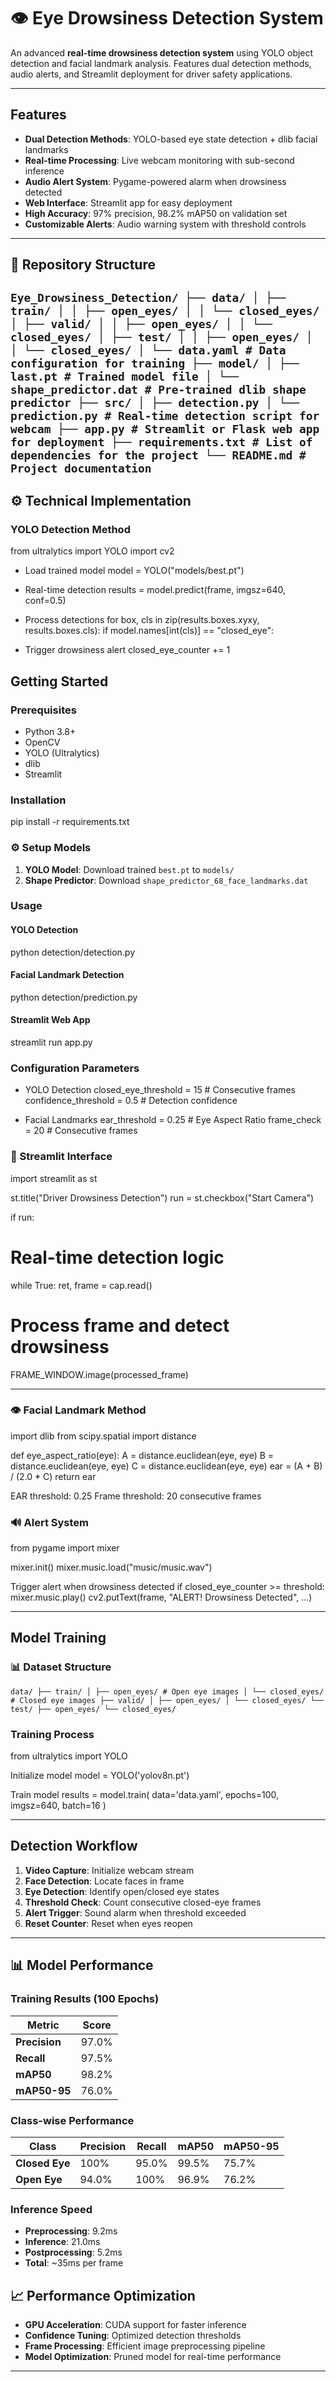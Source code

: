 # 👁️ Eye Drowsiness Detection System

An advanced **real-time drowsiness detection system** using YOLO object detection and facial landmark analysis. Features dual detection methods, audio alerts, and Streamlit deployment for driver safety applications.

---

## Features

- **Dual Detection Methods**: YOLO-based eye state detection + dlib facial landmarks
- **Real-time Processing**: Live webcam monitoring with sub-second inference
- **Audio Alert System**: Pygame-powered alarm when drowsiness detected
- **Web Interface**: Streamlit app for easy deployment
- **High Accuracy**: 97% precision, 98.2% mAP50 on validation set
- **Customizable Alerts**: Audio warning system with threshold controls

---

## 📂 Repository Structure

``` Eye_Drowsiness_Detection/ ├── data/ │ ├── train/ │ │ ├── open_eyes/ │ │ └── closed_eyes/ │ ├── valid/ │ │ ├── open_eyes/ │ │ └── closed_eyes/ │ ├── test/ │ │ ├── open_eyes/ │ │ └── closed_eyes/ │ └── data.yaml # Data configuration for training ├── model/ │ ├── last.pt # Trained model file │ └── shape_predictor.dat # Pre-trained dlib shape predictor ├── src/ │ ├── detection.py │ └── prediction.py # Real-time detection script for webcam ├── app.py # Streamlit or Flask web app for deployment ├── requirements.txt # List of dependencies for the project └── README.md # Project documentation ```
---

## ⚙️ Technical Implementation

### YOLO Detection Method

from ultralytics import YOLO
import cv2

- Load trained model
model = YOLO("models/best.pt")

- Real-time detection
results = model.predict(frame, imgsz=640, conf=0.5)

- Process detections
for box, cls in zip(results.boxes.xyxy, results.boxes.cls):
if model.names[int(cls)] == "closed_eye":

- Trigger drowsiness alert
closed_eye_counter += 1

## Getting Started

### Prerequisites
- Python 3.8+
- OpenCV
- YOLO (Ultralytics)
- dlib
- Streamlit

### Installation

pip install -r requirements.txt


### ⚙️ Setup Models
1. **YOLO Model**: Download trained `best.pt` to `models/`
2. **Shape Predictor**: Download `shape_predictor_68_face_landmarks.dat`

### Usage

#### YOLO Detection

python detection/detection.py


#### Facial Landmark Detection 

python detection/prediction.py


#### Streamlit Web App

streamlit run app.py

### Configuration Parameters

- YOLO Detection
closed_eye_threshold = 15 # Consecutive frames
confidence_threshold = 0.5 # Detection confidence

- Facial Landmarks
ear_threshold = 0.25 # Eye Aspect Ratio
frame_check = 20 # Consecutive frames


### 📱 Streamlit Interface

import streamlit as st

st.title("Driver Drowsiness Detection")
run = st.checkbox("Start Camera")

if run:
# Real-time detection logic
while True:
ret, frame = cap.read()
# Process frame and detect drowsiness
FRAME_WINDOW.image(processed_frame)


---
### 👁️ Facial Landmark Method

import dlib
from scipy.spatial import distance

def eye_aspect_ratio(eye):
A = distance.euclidean(eye, eye)
B = distance.euclidean(eye, eye)
C = distance.euclidean(eye, eye)
ear = (A + B) / (2.0 * C)
return ear

EAR threshold: 0.25
Frame threshold: 20 consecutive frames


### 🔊 Alert System

from pygame import mixer

mixer.init()
mixer.music.load("music/music.wav")

Trigger alert when drowsiness detected
if closed_eye_counter >= threshold:
mixer.music.play()
cv2.putText(frame, "ALERT! Drowsiness Detected", ...)


---


## Model Training

### 📊 Dataset Structure

 ``` data/ ├── train/ │ ├── open_eyes/ # Open eye images │ └── closed_eyes/ # Closed eye images ├── valid/ │ ├── open_eyes/ │ └── closed_eyes/ └── test/ ├── open_eyes/ └── closed_eyes/ ``` 


### Training Process

from ultralytics import YOLO

Initialize model
model = YOLO('yolov8n.pt')

Train model
results = model.train(
data='data.yaml',
epochs=100,
imgsz=640,
batch=16
)


---

## Detection Workflow

1. **Video Capture**: Initialize webcam stream
2. **Face Detection**: Locate faces in frame
3. **Eye Detection**: Identify open/closed eye states
4. **Threshold Check**: Count consecutive closed-eye frames
5. **Alert Trigger**: Sound alarm when threshold exceeded
6. **Reset Counter**: Reset when eyes reopen

---

## 📊 Model Performance

### Training Results (100 Epochs)
| Metric | Score |
|--------|-------|
| **Precision** | 97.0% |
| **Recall** | 97.5% |
| **mAP50** | 98.2% |
| **mAP50-95** | 76.0% |

### Class-wise Performance
| Class | Precision | Recall | mAP50 | mAP50-95 |
|-------|-----------|--------|-------|----------|
| **Closed Eye** | 100% | 95.0% | 99.5% | 75.7% |
| **Open Eye** | 94.0% | 100% | 96.9% | 76.2% |

### Inference Speed
- **Preprocessing**: 9.2ms
- **Inference**: 21.0ms  
- **Postprocessing**: 5.2ms
- **Total**: ~35ms per frame


## 📈 Performance Optimization

- **GPU Acceleration**: CUDA support for faster inference
- **Confidence Tuning**: Optimized detection thresholds
- **Frame Processing**: Efficient image preprocessing pipeline
- **Model Optimization**: Pruned model for real-time performance

---

